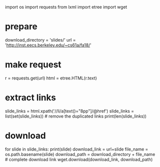 import os
import requests
from lxml import etree
import wget

# prepare
download_directory = 'slides/'
url = 'http://inst.eecs.berkeley.edu/~cs61a/fa18/'

# make request
r = requests.get(url)
html = etree.HTML(r.text)

# extract links
slide_links = html.xpath('//li/a[text()="8pp"]/@href')
slide_links = list(set(slide_links)) # remove the duplicated links
print(len(slide_links))

# download
for slide in slide_links:
  print(slide)
  download_link = url+slide
  file_name = os.path.basename(slide)
  download_path = download_directory + file_name # complete download link
  wget.download(download_link, download_path)
